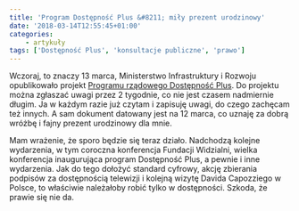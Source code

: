 ```yaml
---
title: 'Program Dostępność Plus &#8211; miły prezent urodzinowy'
date: '2018-03-14T12:55:45+01:00'
categories:
    - artykuły
tags: ['Dostępność Plus', 'konsultacje publiczne', 'prawo']
---
```


Wczoraj, to znaczy 13 marca, Ministerstwo Infrastruktury i Rozwoju opublikowało projekt [Programu rządowego Dostępność Plus](http://www.miir.gov.pl/strony/zadania/dlaczego-dostepnosc/). Do projektu można zgłaszać uwagi przez 2 tygodnie, co nie jest czasem nadmiernie długim. Ja w każdym razie już czytam i zapisuję uwagi, do czego zachęcam też innych. A sam dokument datowany jest na 12 marca, co uznaję za dobrą wróżbę i fajny prezent urodzinowy dla mnie.

Mam wrażenie, że sporo będzie się teraz działo. Nadchodzą kolejne wydarzenia, w tym coroczna konferencja Fundacji Widzialni, wielka konferencja inaugurująca program Dostępność Plus, a pewnie i inne wydarzenia. Jak do tego dołożyć standard cyfrowy, akcję zbierania podpisów za dostępnością telewizji i kolejną wizytę Davida Capozziego w Polsce, to właściwie należałoby robić tylko w dostępności. Szkoda, że prawie się nie da.
